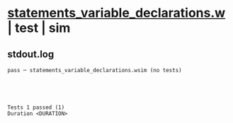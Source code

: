 # [statements_variable_declarations.w](../../../../../examples/tests/valid/statements_variable_declarations.w) | test | sim

## stdout.log
```log
pass ─ statements_variable_declarations.wsim (no tests)
 




Tests 1 passed (1) 
Duration <DURATION>

```


